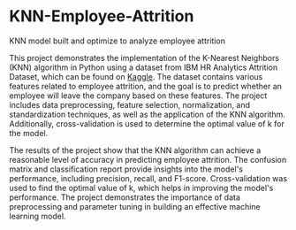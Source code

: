 # KNN-Employee-Attrition
KNN model built and optimize to analyze employee attrition

This project demonstrates the implementation of the K-Nearest Neighbors (KNN) algorithm in Python using a dataset from IBM HR Analytics Attrition Dataset, which can be found on [Kaggle](https://www.kaggle.com/datasets/pavansubhasht/ibm-hr-analytics-attrition-dataset). The dataset contains various features related to employee attrition, and the goal is to predict whether an employee will leave the company based on these features. The project includes data preprocessing, feature selection, normalization, and standardization techniques, as well as the application of the KNN algorithm. Additionally, cross-validation is used to determine the optimal value of k for the model.

The results of the project show that the KNN algorithm can achieve a reasonable level of accuracy in predicting employee attrition. The confusion matrix and classification report provide insights into the model's performance, including precision, recall, and F1-score. Cross-validation was used to find the optimal value of k, which helps in improving the model's performance. The project demonstrates the importance of data preprocessing and parameter tuning in building an effective machine learning model.
